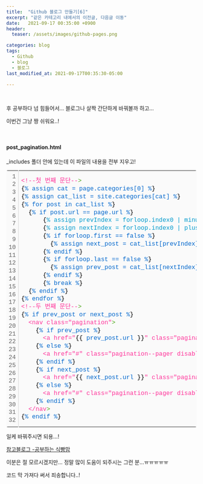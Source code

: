 ```yaml
---
title:  "Github 블로그 만들기[6]"
excerpt: "같은 카테고리 내에서의 이전글, 다음글 이동"
date:   2021-09-17 00:35:00 +0900
header:
  teaser: /assets/images/github-pages.png

categories: blog
tags:
  - Github
  - blog
  - 블로그
last_modified_at: 2021-09-17T00:35:30-05:00

---
```


<br/>

후 공부하다 넘 힘들어서... 블로그나 살짝 간단하게 바꿔볼까 하고...

이번건 그냥 짱 쉬워요..!

<br/>

#### post_pagination.html

_includes 폴더 안에 있는데 이 파일의 내용을 전부 지우고!

<div class="colorscripter-code" style="color:#010101;font-family:Consolas, 'Liberation Mono', Menlo, Courier, monospace !important; position:relative !important;overflow:auto"><table class="colorscripter-code-table" style="margin:0;padding:0;border:none;background-color:#fafafa;border-radius:4px;" cellspacing="0" cellpadding="0"><tr><td style="padding:6px;border-right:2px solid #e5e5e5"><div style="margin:0;padding:0;word-break:normal;text-align:right;color:#666;font-family:Consolas, 'Liberation Mono', Menlo, Courier, monospace !important;line-height:130%"><div style="line-height:130%">1</div><div style="line-height:130%">2</div><div style="line-height:130%">3</div><div style="line-height:130%">4</div><div style="line-height:130%">5</div><div style="line-height:130%">6</div><div style="line-height:130%">7</div><div style="line-height:130%">8</div><div style="line-height:130%">9</div><div style="line-height:130%">10</div><div style="line-height:130%">11</div><div style="line-height:130%">12</div><div style="line-height:130%">13</div><div style="line-height:130%">14</div><div style="line-height:130%">15</div><div style="line-height:130%">16</div><div style="line-height:130%">17</div><div style="line-height:130%">18</div><div style="line-height:130%">19</div><div style="line-height:130%">20</div><div style="line-height:130%">21</div><div style="line-height:130%">22</div><div style="line-height:130%">23</div><div style="line-height:130%">24</div><div style="line-height:130%">25</div><div style="line-height:130%">26</div><div style="line-height:130%">27</div><div style="line-height:130%">28</div><div style="line-height:130%">29</div><div style="line-height:130%">30</div><div style="line-height:130%">31</div><div style="line-height:130%">32</div></div></td><td style="padding:6px 0;text-align:left"><div style="margin:0;padding:0;color:#010101;font-family:Consolas, 'Liberation Mono', Menlo, Courier, monospace !important;line-height:130%"><div style="padding:0 6px; white-space:pre; line-height:130%"><span style="color:#ff3399">&lt;!--첫&nbsp;번째&nbsp;문단--</span><span style="color:#4DA51B">&gt;</span><span style="color:#ff3399"></span></div><div style="padding:0 6px; white-space:pre; line-height:130%"><span style="color:#ff3399"></span>{<span style="color:#0066cc">%&nbsp;assign&nbsp;cat&nbsp;=&nbsp;page.categories[0]&nbsp;%</span>}<span style="color:#ff3399"></span></div><div style="padding:0 6px; white-space:pre; line-height:130%"><span style="color:#ff3399"></span>{<span style="color:#0066cc">%&nbsp;assign&nbsp;cat_list&nbsp;=&nbsp;site.categories[cat]&nbsp;%</span>}<span style="color:#ff3399"></span></div><div style="padding:0 6px; white-space:pre; line-height:130%"><span style="color:#ff3399"></span>{<span style="color:#0066cc">%&nbsp;for&nbsp;post&nbsp;in&nbsp;cat_list&nbsp;%</span>}<span style="color:#ff3399"></span></div><div style="padding:0 6px; white-space:pre; line-height:130%"><span style="color:#ff3399">&nbsp;&nbsp;</span>{<span style="color:#0066cc">%&nbsp;if&nbsp;post.url&nbsp;==&nbsp;page.url&nbsp;%</span>}<span style="color:#ff3399"></span></div><div style="padding:0 6px; white-space:pre; line-height:130%"><span style="color:#ff3399">&nbsp;&nbsp;&nbsp;&nbsp;&nbsp;&nbsp;</span>{<span style="color:#0099cc">%&nbsp;assign&nbsp;prevIndex&nbsp;=&nbsp;forloop.index0&nbsp;|&nbsp;minus</span><span style="color:#ff3399">:</span><span style="color:#0066cc">&nbsp;1&nbsp;%</span>}<span style="color:#ff3399"></span></div><div style="padding:0 6px; white-space:pre; line-height:130%"><span style="color:#ff3399">&nbsp;&nbsp;&nbsp;&nbsp;&nbsp;&nbsp;</span>{<span style="color:#0099cc">%&nbsp;assign&nbsp;nextIndex&nbsp;=&nbsp;forloop.index0&nbsp;|&nbsp;plus</span><span style="color:#ff3399">:</span><span style="color:#0066cc">&nbsp;1&nbsp;%</span>}<span style="color:#ff3399"></span></div><div style="padding:0 6px; white-space:pre; line-height:130%"><span style="color:#ff3399">&nbsp;&nbsp;&nbsp;&nbsp;&nbsp;&nbsp;</span>{<span style="color:#0066cc">%&nbsp;if&nbsp;forloop.first&nbsp;==&nbsp;false&nbsp;%</span>}<span style="color:#ff3399"></span></div><div style="padding:0 6px; white-space:pre; line-height:130%"><span style="color:#ff3399">&nbsp;&nbsp;&nbsp;&nbsp;&nbsp;&nbsp;&nbsp;&nbsp;</span>{<span style="color:#0066cc">%&nbsp;assign&nbsp;next_post&nbsp;=&nbsp;cat_list[prevIndex]&nbsp;%</span>}<span style="color:#ff3399"></span></div><div style="padding:0 6px; white-space:pre; line-height:130%"><span style="color:#ff3399">&nbsp;&nbsp;&nbsp;&nbsp;&nbsp;&nbsp;</span>{<span style="color:#0066cc">%&nbsp;endif&nbsp;%</span>}<span style="color:#ff3399"></span></div><div style="padding:0 6px; white-space:pre; line-height:130%"><span style="color:#ff3399">&nbsp;&nbsp;&nbsp;&nbsp;&nbsp;&nbsp;</span>{<span style="color:#0066cc">%&nbsp;if&nbsp;forloop.last&nbsp;==&nbsp;false&nbsp;%</span>}<span style="color:#ff3399"></span></div><div style="padding:0 6px; white-space:pre; line-height:130%"><span style="color:#ff3399">&nbsp;&nbsp;&nbsp;&nbsp;&nbsp;&nbsp;&nbsp;&nbsp;</span>{<span style="color:#0066cc">%&nbsp;assign&nbsp;prev_post&nbsp;=&nbsp;cat_list[nextIndex]&nbsp;%</span>}<span style="color:#ff3399"></span></div><div style="padding:0 6px; white-space:pre; line-height:130%"><span style="color:#ff3399">&nbsp;&nbsp;&nbsp;&nbsp;&nbsp;&nbsp;</span>{<span style="color:#0066cc">%&nbsp;endif&nbsp;%</span>}<span style="color:#ff3399"></span></div><div style="padding:0 6px; white-space:pre; line-height:130%"><span style="color:#ff3399">&nbsp;&nbsp;&nbsp;&nbsp;&nbsp;&nbsp;</span>{<span style="color:#0066cc">%&nbsp;break&nbsp;%</span>}<span style="color:#ff3399"></span></div><div style="padding:0 6px; white-space:pre; line-height:130%"><span style="color:#ff3399">&nbsp;&nbsp;</span>{<span style="color:#0066cc">%&nbsp;endif&nbsp;%</span>}<span style="color:#ff3399"></span></div><div style="padding:0 6px; white-space:pre; line-height:130%"><span style="color:#ff3399"></span>{<span style="color:#0066cc">%&nbsp;endfor&nbsp;%</span>}<span style="color:#ff3399"></span></div><div style="padding:0 6px; white-space:pre; line-height:130%"><span style="color:#ff3399"></span></div><div style="padding:0 6px; white-space:pre; line-height:130%"><span style="color:#ff3399">&lt;!--두&nbsp;번째&nbsp;문단--</span><span style="color:#4DA51B">&gt;</span><span style="color:#ff3399"></span></div><div style="padding:0 6px; white-space:pre; line-height:130%"><span style="color:#ff3399"></span>{<span style="color:#0066cc">%&nbsp;if&nbsp;prev_post&nbsp;or&nbsp;next_post&nbsp;%</span>}<span style="color:#ff3399"></span></div><div style="padding:0 6px; white-space:pre; line-height:130%"><span style="color:#ff3399">&nbsp;&nbsp;&lt;nav&nbsp;class="pagination"</span><span style="color:#4DA51B">&gt;</span><span style="color:#ff3399"></span></div><div style="padding:0 6px; white-space:pre; line-height:130%"><span style="color:#ff3399">&nbsp;&nbsp;&nbsp;&nbsp;</span>{<span style="color:#0066cc">%&nbsp;if&nbsp;prev_post&nbsp;%</span>}<span style="color:#ff3399"></span></div><div style="padding:0 6px; white-space:pre; line-height:130%"><span style="color:#ff3399">&nbsp;&nbsp;&nbsp;&nbsp;&nbsp;&nbsp;&lt;a&nbsp;href="</span>{<span style="color:#ff3399"></span>{<span style="color:#0066cc">&nbsp;prev_post.url&nbsp;</span>}<span style="color:#0066cc"></span>}<span style="color:#ff3399">"&nbsp;class="pagination--pager"</span><span style="color:#4DA51B">&gt;</span><span style="color:#ff3399"></span>{<span style="color:#ff3399"></span>{<span style="color:#0099cc">&nbsp;site.data.ui-text[site.locale].pagination_previous&nbsp;|&nbsp;default</span><span style="color:#ff3399">:</span><span style="color:#0066cc">&nbsp;"Previous"&nbsp;</span>}<span style="color:#0066cc"></span>}<span style="color:#ff3399">&lt;/a</span><span style="color:#4DA51B">&gt;</span><span style="color:#ff3399"></span></div><div style="padding:0 6px; white-space:pre; line-height:130%"><span style="color:#ff3399">&nbsp;&nbsp;&nbsp;&nbsp;</span>{<span style="color:#0066cc">%&nbsp;else&nbsp;%</span>}<span style="color:#ff3399"></span></div><div style="padding:0 6px; white-space:pre; line-height:130%"><span style="color:#ff3399">&nbsp;&nbsp;&nbsp;&nbsp;&nbsp;&nbsp;&lt;a&nbsp;href="#"&nbsp;class="pagination--pager&nbsp;disabled"</span><span style="color:#4DA51B">&gt;</span><span style="color:#ff3399"></span>{<span style="color:#ff3399"></span>{<span style="color:#0099cc">&nbsp;site.data.ui-text[site.locale].pagination_previous&nbsp;|&nbsp;default</span><span style="color:#ff3399">:</span><span style="color:#0066cc">&nbsp;"Previous"&nbsp;</span>}<span style="color:#0066cc"></span>}<span style="color:#ff3399">&lt;/a</span><span style="color:#4DA51B">&gt;</span><span style="color:#ff3399"></span></div><div style="padding:0 6px; white-space:pre; line-height:130%"><span style="color:#ff3399">&nbsp;&nbsp;&nbsp;&nbsp;</span>{<span style="color:#0066cc">%&nbsp;endif&nbsp;%</span>}<span style="color:#ff3399"></span></div><div style="padding:0 6px; white-space:pre; line-height:130%"><span style="color:#ff3399">&nbsp;&nbsp;&nbsp;&nbsp;</span>{<span style="color:#0066cc">%&nbsp;if&nbsp;next_post&nbsp;%</span>}<span style="color:#ff3399"></span></div><div style="padding:0 6px; white-space:pre; line-height:130%"><span style="color:#ff3399">&nbsp;&nbsp;&nbsp;&nbsp;&nbsp;&nbsp;&lt;a&nbsp;href="</span>{<span style="color:#ff3399"></span>{<span style="color:#0066cc">&nbsp;next_post.url&nbsp;</span>}<span style="color:#0066cc"></span>}<span style="color:#ff3399">"&nbsp;class="pagination--pager"</span><span style="color:#4DA51B">&gt;</span><span style="color:#ff3399"></span>{<span style="color:#ff3399"></span>{<span style="color:#0099cc">&nbsp;site.data.ui-text[site.locale].pagination_next&nbsp;|&nbsp;default</span><span style="color:#ff3399">:</span><span style="color:#0066cc">&nbsp;"Next"&nbsp;</span>}<span style="color:#0066cc"></span>}<span style="color:#ff3399">&lt;/a</span><span style="color:#4DA51B">&gt;</span><span style="color:#ff3399"></span></div><div style="padding:0 6px; white-space:pre; line-height:130%"><span style="color:#ff3399">&nbsp;&nbsp;&nbsp;&nbsp;</span>{<span style="color:#0066cc">%&nbsp;else&nbsp;%</span>}<span style="color:#ff3399"></span></div><div style="padding:0 6px; white-space:pre; line-height:130%"><span style="color:#ff3399">&nbsp;&nbsp;&nbsp;&nbsp;&nbsp;&nbsp;&lt;a&nbsp;href="#"&nbsp;class="pagination--pager&nbsp;disabled"</span><span style="color:#4DA51B">&gt;</span><span style="color:#ff3399"></span>{<span style="color:#ff3399"></span>{<span style="color:#0099cc">&nbsp;site.data.ui-text[site.locale].pagination_next&nbsp;|&nbsp;default</span><span style="color:#ff3399">:</span><span style="color:#0066cc">&nbsp;"Next"&nbsp;</span>}<span style="color:#0066cc"></span>}<span style="color:#ff3399">&lt;/a</span><span style="color:#4DA51B">&gt;</span><span style="color:#ff3399"></span></div><div style="padding:0 6px; white-space:pre; line-height:130%"><span style="color:#ff3399">&nbsp;&nbsp;&nbsp;&nbsp;</span>{<span style="color:#0066cc">%&nbsp;endif&nbsp;%</span>}<span style="color:#ff3399"></span></div><div style="padding:0 6px; white-space:pre; line-height:130%"><span style="color:#ff3399">&nbsp;&nbsp;&lt;/nav</span><span style="color:#4DA51B">&gt;</span><span style="color:#ff3399"></span></div><div style="padding:0 6px; white-space:pre; line-height:130%"><span style="color:#ff3399"></span>{<span style="color:#0066cc">%&nbsp;endif&nbsp;%</span>}</div></div><div style="text-align:right;margin-top:-13px;margin-right:5px;font-size:9px;font-style:italic"><a href="http://colorscripter.com/info#e" target="_blank" style="color:#e5e5e5text-decoration:none">Colored by Color Scripter</a></div></td><td style="vertical-align:bottom;padding:0 2px 4px 0"><a href="http://colorscripter.com/info#e" target="_blank" style="text-decoration:none;color:white"><span style="font-size:9px;word-break:normal;background-color:#e5e5e5;color:white;border-radius:10px;padding:1px">cs</span></a></td></tr></table></div>

일케 바꿔주시면 되용...!

[참고블로그 -공부하는 식빵맘](https://ansohxxn.github.io/blog/prevnext/)

이분은 절 모르시겠지만... 정말 많이 도움이 되주시는 그런 분...ㅠㅠㅠㅠㅠ 

코드 막 가져다 써서 죄송합니다..!